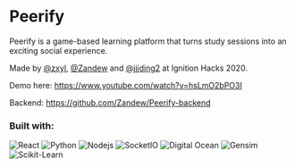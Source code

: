 # Peerify

Peerify is a game-based learning platform that turns study sessions into an exciting social experience.

Made by [@zxyl](https://github.com/zxyil), [@Zandew](https://github.com/Zandew) and [@jjjding2](https://github.com/jjjding2) at Ignition Hacks 2020.


Demo here: https://www.youtube.com/watch?v=hsLmO2bPO3I

Backend: https://github.com/Zandew/Peerify-backend


### Built with:
<p>
    <img alt="React" src="https://img.shields.io/badge/-React-00A1DD?style=for-the-badge&logo=react&logoColor=white" />
    <img alt="Python" src="https://img.shields.io/badge/-Python-yellow?style=for-the-badge&logo=python&logoColor=white" />
    <img alt="Nodejs" src="https://img.shields.io/badge/-Nodejs-43853d?style=for-the-badge&logo=Node.js&logoColor=white" />
    <img alt="SocketIO" src="https://img.shields.io/badge/-Socket.IO-010101?style=for-the-badge&logo=socket.io&logoColor=white" />
    <img alt="Digital Ocean" src="https://img.shields.io/badge/-Digital Ocean-blue?style=for-the-badge&logo=digitalocean&logoColor=white" />
    <img alt="Gensim" src="https://img.shields.io/badge/-Gensim-black?style=for-the-badge&logoColor=white" />
    <img alt="Scikit-Learn" src="https://img.shields.io/badge/-sklearn-black?style=for-the-badge&logoColor=white" />
</p>
